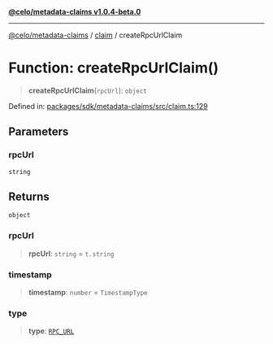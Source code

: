 [**@celo/metadata-claims v1.0.4-beta.0**](../../README.md)

***

[@celo/metadata-claims](../../README.md) / [claim](../README.md) / createRpcUrlClaim

# Function: createRpcUrlClaim()

> **createRpcUrlClaim**(`rpcUrl`): `object`

Defined in: [packages/sdk/metadata-claims/src/claim.ts:129](https://github.com/celo-org/developer-tooling/blob/master/packages/sdk/metadata-claims/src/claim.ts#L129)

## Parameters

### rpcUrl

`string`

## Returns

`object`

### rpcUrl

> **rpcUrl**: `string` = `t.string`

### timestamp

> **timestamp**: `number` = `TimestampType`

### type

> **type**: [`RPC_URL`](../../types/enumerations/ClaimTypes.md#rpc_url)
